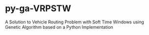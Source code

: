 # py-ga-VRPSTW
A Solution to Vehicle Routing Problem with Soft Time Windows using Genetic Algorithm based on a Python Implementation
